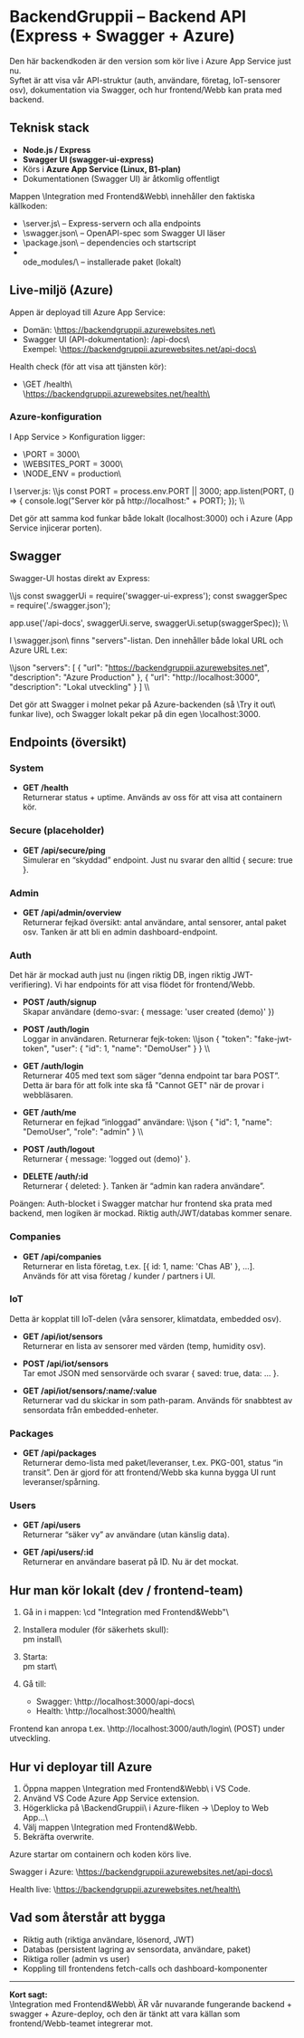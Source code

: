 ﻿# BackendGruppii – Backend API (Express + Swagger + Azure)

Den här backendkoden är den version som kör live i Azure App Service just nu.  
Syftet är att visa vår API-struktur (auth, användare, företag, IoT-sensorer osv), dokumentation via Swagger, och hur frontend/Webb kan prata med backend.

## Teknisk stack

- **Node.js / Express**
- **Swagger UI (swagger-ui-express)**
- Körs i **Azure App Service (Linux, B1-plan)**
- Dokumentationen (Swagger UI) är åtkomlig offentligt

Mappen \Integration med Frontend&Webb\ innehåller den faktiska källkoden:
- \server.js\ – Express-servern och alla endpoints
- \swagger.json\ – OpenAPI-spec som Swagger UI läser
- \package.json\ – dependencies och startscript
- \
ode_modules/\ – installerade paket (lokalt)

## Live-miljö (Azure)

Appen är deployad till Azure App Service:
- Domän: \https://backendgruppii.azurewebsites.net\
- Swagger UI (API-dokumentation): \/api-docs\  
  Exempel: \https://backendgruppii.azurewebsites.net/api-docs\

Health check (för att visa att tjänsten kör):
- \GET /health\  
  \https://backendgruppii.azurewebsites.net/health\

### Azure-konfiguration

I App Service > Konfiguration ligger:

- \PORT = 3000\
- \WEBSITES_PORT = 3000\
- \NODE_ENV = production\

I \server.js\:
\\\js
const PORT = process.env.PORT || 3000;
app.listen(PORT, () => {
  console.log("Server kör på http://localhost:" + PORT);
});
\\\

Det gör att samma kod funkar både lokalt (localhost:3000) och i Azure (App Service injicerar porten).

## Swagger

Swagger-UI hostas direkt av Express:

\\\js
const swaggerUi = require('swagger-ui-express');
const swaggerSpec = require('./swagger.json');

app.use('/api-docs', swaggerUi.serve, swaggerUi.setup(swaggerSpec));
\\\

I \swagger.json\ finns \"servers"\-listan. Den innehåller både lokal URL och Azure URL t.ex:

\\\json
"servers": [
  {
    "url": "https://backendgruppii.azurewebsites.net",
    "description": "Azure Production"
  },
  {
    "url": "http://localhost:3000",
    "description": "Lokal utveckling"
  }
]
\\\

Det gör att Swagger i molnet pekar på Azure-backenden (så \Try it out\ funkar live),
och Swagger lokalt pekar på din egen \localhost:3000\.

## Endpoints (översikt)

### System
- **GET /health**  
  Returnerar status + uptime. Används av oss för att visa att containern kör.

### Secure (placeholder)
- **GET /api/secure/ping**  
  Simulerar en “skyddad” endpoint. Just nu svarar den alltid { secure: true }.

### Admin
- **GET /api/admin/overview**  
  Returnerar fejkad översikt: antal användare, antal sensorer, antal paket osv.
  Tanken är att bli en admin dashboard-endpoint.

### Auth
Det här är mockad auth just nu (ingen riktig DB, ingen riktig JWT-verifiering).
Vi har endpoints för att visa flödet för frontend/Webb.

- **POST /auth/signup**  
  Skapar användare (demo-svar: { message: 'user created (demo)' })

- **POST /auth/login**  
  Loggar in användaren. Returnerar fejk-token:
  \\\json
  {
    "token": "fake-jwt-token",
    "user": { "id": 1, "name": "DemoUser" }
  }
  \\\

- **GET /auth/login**  
  Returnerar 405 med text som säger “denna endpoint tar bara POST”.
  Detta är bara för att folk inte ska få "Cannot GET" när de provar i webbläsaren.

- **GET /auth/me**  
  Returnerar en fejkad “inloggad” användare:
  \\\json
  { "id": 1, "name": "DemoUser", "role": "admin" }
  \\\

- **POST /auth/logout**  
  Returnerar { message: 'logged out (demo)' }.

- **DELETE /auth/:id**  
  Returnerar { deleted: <id> }. Tanken är “admin kan radera användare”.

Poängen: Auth-blocket i Swagger matchar hur frontend ska prata med backend, men logiken är mockad. Riktig auth/JWT/databas kommer senare.

### Companies
- **GET /api/companies**  
  Returnerar en lista företag, t.ex. [{ id: 1, name: 'Chas AB' }, ...].  
  Används för att visa företag / kunder / partners i UI.

### IoT
Detta är kopplat till IoT-delen (våra sensorer, klimatdata, embedded osv).

- **GET /api/iot/sensors**  
  Returnerar en lista av sensorer med värden (temp, humidity osv).

- **POST /api/iot/sensors**  
  Tar emot JSON med sensorvärde och svarar { saved: true, data: ... }.

- **GET /api/iot/sensors/:name/:value**  
  Returnerar vad du skickar in som path-param.
  Används för snabbtest av sensordata från embedded-enheter.

### Packages
- **GET /api/packages**  
  Returnerar demo-lista med paket/leveranser, t.ex. PKG-001, status “in transit”.
  Den är gjord för att frontend/Webb ska kunna bygga UI runt leveranser/spårning.

### Users
- **GET /api/users**  
  Returnerar “säker vy” av användare (utan känslig data).

- **GET /api/users/:id**  
  Returnerar en användare baserat på ID.
  Nu är det mockat.

## Hur man kör lokalt (dev / frontend-team)

1. Gå in i mappen:
   \cd "Integration med Frontend&Webb"\

2. Installera moduler (för säkerhets skull):
   \
pm install\

3. Starta:
   \
pm start\

4. Gå till:
   - Swagger: \http://localhost:3000/api-docs\
   - Health:  \http://localhost:3000/health\

Frontend kan anropa t.ex. \http://localhost:3000/auth/login\ (POST) under utveckling.

## Hur vi deployar till Azure

1. Öppna mappen \Integration med Frontend&Webb\ i VS Code.
2. Använd VS Code Azure App Service extension.
3. Högerklicka på \BackendGruppii\ i Azure-fliken → \Deploy to Web App...\
4. Välj mappen \Integration med Frontend&Webb\.
5. Bekräfta overwrite.

Azure startar om containern och koden körs live.

Swagger i Azure:
\https://backendgruppii.azurewebsites.net/api-docs\

Health live:
\https://backendgruppii.azurewebsites.net/health\

## Vad som återstår att bygga

- Riktig auth (riktiga användare, lösenord, JWT)
- Databas (persistent lagring av sensordata, användare, paket)
- Riktiga roller (admin vs user)
- Koppling till frontendens fetch-calls och dashboard-komponenter

---

**Kort sagt:**  
\Integration med Frontend&Webb\ ÄR vår nuvarande fungerande backend + swagger + Azure-deploy, och den är tänkt att vara källan som frontend/Webb-teamet integrerar mot.
